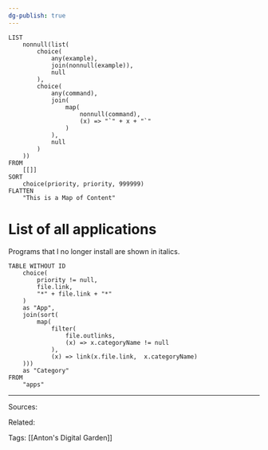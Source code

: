 ```yaml
---
dg-publish: true
---
```



```dataview
LIST
    nonnull(list(
        choice(
            any(example),
            join(nonnull(example)),
            null
        ),
        choice(
            any(command),
            join(
                map(
                    nonnull(command), 
                    (x) => "`" + x + "`"
                )
            ),
            null
        )
    ))
FROM
    [[]]
SORT
    choice(priority, priority, 999999)
FLATTEN
    "This is a Map of Content"
```

# List of all applications

Programs that I no longer install are shown in italics.

```dataview
TABLE WITHOUT ID
    choice(
        priority != null,
        file.link,
        "*" + file.link + "*"
    )
    as "App",
    join(sort(
        map(
            filter(
                file.outlinks,
                (x) => x.categoryName != null
            ),
            (x) => link(x.file.link,  x.categoryName)
    ))) 
    as "Category"
FROM
    "apps"
```


---


Sources:

Related:

Tags:
[[Anton's Digital Garden]]